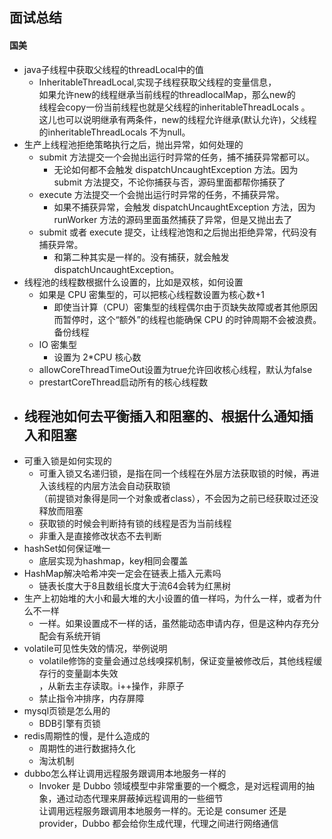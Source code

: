 ## 面试总结

#### 国美 
- java子线程中获取父线程的threadLocal中的值
  - InheritableThreadLocal,实现子线程获取父线程的变量信息，  
    如果允许new的线程继承当前线程的threadlocalMap，那么new的  
    线程会copy一份当前线程也就是父线程的inheritableThreadLocals 。  
    这儿也可以说明继承有两条件，new的线程允许继承(默认允许)，父线程的inheritableThreadLocals 不为null。
- 生产上线程池拒绝策略执行之后，抛出异常，如何处理的
  - submit 方法提交一个会抛出运行时异常的任务，捕不捕获异常都可以。
    - 无论如何都不会触发 dispatchUncaughtException 方法。因为 submit 方法提交，不论你捕获与否，源码里面都帮你捕获了
  - execute 方法提交一个会抛出运行时异常的任务，不捕获异常。
    - 如果不捕获异常，会触发 dispatchUncaughtException 方法，因为 runWorker 方法的源码里面虽然捕获了异常，但是又抛出去了
  - submit 或者 execute 提交，让线程池饱和之后抛出拒绝异常，代码没有捕获异常。
    - 和第二种其实是一样的。没有捕获，就会触发dispatchUncaughtException。
- 线程池的线程数根据什么设置的，比如是双核，如何设置
  - 如果是 CPU 密集型的，可以把核心线程数设置为核心数+1
    - 即使当计算（CPU）密集型的线程偶尔由于页缺失故障或者其他原因而暂停时，这个“额外”的线程也能确保 CPU 的时钟周期不会被浪费。  
    备份线程
  - IO 密集型
    - 设置为 2*CPU 核心数
  - allowCoreThreadTimeOut设置为true允许回收核心线程，默认为false
  - prestartCoreThread启动所有的核心线程数
- 线程池如何去平衡插入和阻塞的、根据什么通知插入和阻塞
  - 
- 可重入锁是如何实现的
  - 可重入锁又名递归锁，是指在同一个线程在外层方法获取锁的时候，再进入该线程的内层方法会自动获取锁  
  （前提锁对象得是同一个对象或者class），不会因为之前已经获取过还没释放而阻塞
  - 获取锁的时候会判断持有锁的线程是否为当前线程
  - 非重入是直接修改状态不去判断
- hashSet如何保证唯一
  - 底层实现为hashmap，key相同会覆盖
- HashMap解决哈希冲突一定会在链表上插入元素吗
  - 链表长度大于8且数组长度大于流64会转为红黑树
- 生产上初始堆的大小和最大堆的大小设置的值一样吗，为什么一样，或者为什么不一样
  - 一样。如果设置成不一样的话，虽然能动态申请内存，但是这种内存充分配会有系统开销
- volatile可见性失效的情况，举例说明
  - volatile修饰的变量会通过总线嗅探机制，保证变量被修改后，其他线程缓存行的变量副本失效  
  ，从新去主存读取。i++操作，非原子
  - 禁止指令冲排序，内存屏障
- mysql页锁是怎么用的
  - BDB引擎有页锁
- redis周期性的慢，是什么造成的
  - 周期性的进行数据持久化
  - 淘汰机制
- dubbo怎么样让调用远程服务跟调用本地服务一样的
  - Invoker 是 Dubbo 领域模型中非常重要的一个概念，是对远程调用的抽象，通过动态代理来屏蔽掉远程调用的一些细节  
    让调用远程服务跟调用本地服务一样的。无论是 consumer 还是 provider，Dubbo 都会给你生成代理，代理之间进行网络通信